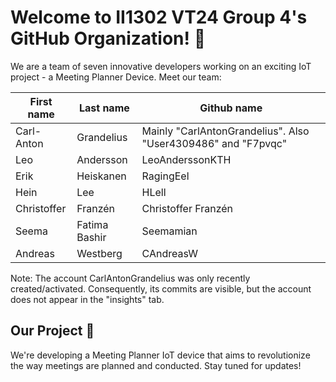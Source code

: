 # Welcome to II1302 VT24 Group 4's GitHub Organization! 🎉

We are a team of seven innovative developers working on an exciting IoT project - a Meeting Planner Device. Meet our team:

| First name | Last name | Github name |
| --------- | -------- | ------------ |
| Carl-Anton | Grandelius | Mainly "CarlAntonGrandelius". Also "User4309486" and "F7pvqc" |
| Leo | Andersson | LeoAnderssonKTH |
| Erik | Heiskanen | RagingEel |
| Hein | Lee | HLell |
| Christoffer | Franzén | Christoffer Franzén |
| Seema | Fatima Bashir | Seemamian |
| Andreas | Westberg | CAndreasW |

Note: The account CarlAntonGrandelius was only recently created/activated. Consequently, its commits are visible, but the account does not appear in the "insights" tab.

## Our Project 🚀

We're developing a Meeting Planner IoT device that aims to revolutionize the way meetings are planned and conducted. Stay tuned for updates!

<!--

**Here are some ideas to get you started:**

🙋‍♀️ A short introduction - what is your organization all about?
🌈 Contribution guidelines - how can the community get involved?
👩‍💻 Useful resources - where can the community find your docs? Is there anything else the community should know?
🍿 Fun facts - what does your team eat for breakfast?
🧙 Remember, you can do mighty things with the power of [Markdown](https://docs.github.com/github/writing-on-github/getting-started-with-writing-and-formatting-on-github/basic-writing-and-formatting-syntax)
-->
